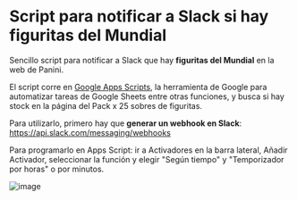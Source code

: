 # Script para notificar a Slack si hay figuritas del Mundial

Sencillo script para notificar a Slack que hay **figuritas del Mundial** en la web de Panini. 

El script corre en [Google Apps Scripts](https://script.google.com/), la herramienta de Google para automatizar tareas de Google Sheets entre otras funciones, y busca si hay stock en la página del Pack x 25 sobres de figuritas.

Para utilizarlo, primero hay que **generar un webhook en Slack**: https://api.slack.com/messaging/webhooks

Para programarlo en Apps Script: ir a Activadores en la barra lateral, Añadir Activador, seleccionar la función y elegir "Según tiempo" y "Temporizador por horas" o por minutos.

![image](https://github.com/dtaubaso/hay_figuritas/assets/49786545/5adc4f1c-80af-4e55-8a8f-3802b70992a6)
